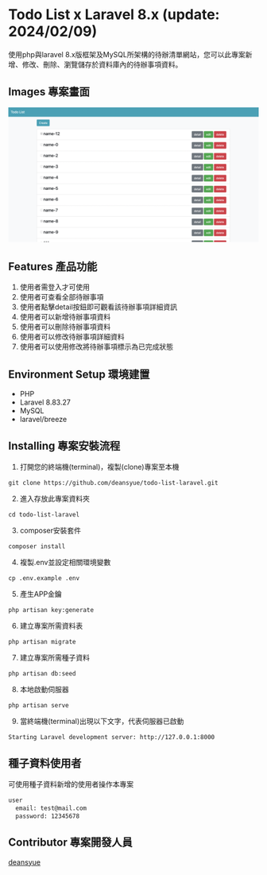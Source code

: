 # Todo List x Laravel 8.x (update: 2024/02/09)
使用php與laravel 8.x版框架及MySQL所架構的待辦清單網站，您可以此專案新增、修改、刪除、瀏覽儲存於資料庫內的待辦事項資料。

## Images 專案畫面
![img](/public/images/exhibit/index.png)

## Features 產品功能
1. 使用者需登入才可使用
2. 使用者可查看全部待辦事項
3. 使用者點擊detail按鈕即可觀看該待辦事項詳細資訊
4. 使用者可以新增待辦事項資料
5. 使用者可以刪除待辦事項資料
6. 使用者可以修改待辦事項詳細資料
7. 使用者可以使用修改將待辦事項標示為已完成狀態

## Environment Setup 環境建置
* PHP
* Laravel 8.83.27
* MySQL
* laravel/breeze

## Installing 專案安裝流程
1. 打開您的終端機(terminal)，複製(clone)專案至本機
```
git clone https://github.com/deansyue/todo-list-laravel.git
```

2. 進入存放此專案資料夾
```
cd todo-list-laravel
```

3. composer安裝套件
```
composer install
```

4. 複製.env並設定相關環境變數
```
cp .env.example .env
```

5. 產生APP金鑰
```
php artisan key:generate
```

6. 建立專案所需資料表
```
php artisan migrate
```

7. 建立專案所需種子資料
```
php artisan db:seed
```

8. 本地啟動伺服器
```
php artisan serve
```

9. 當終端機(terminal)出現以下文字，代表伺服器已啟動
```
Starting Laravel development server: http://127.0.0.1:8000
```

## 種子資料使用者
可使用種子資料新增的使用者操作本專案
```
user
  email: test@mail.com
  password: 12345678
```

## Contributor 專案開發人員
[deansyue](https://github.com/deansyue)
